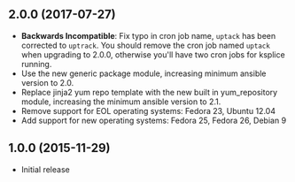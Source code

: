 ## 2.0.0 (2017-07-27)
- **Backwards Incompatible**: Fix typo in cron job name, `uptack` has been
  corrected to `uptrack`. You should remove the cron job named `uptack` when
  upgrading to 2.0.0, otherwise you'll have two cron jobs for ksplice running.
- Use the new generic package module, increasing minimum ansible version to 2.0.
- Replace jinja2 yum repo template with the new built in yum_repository module,
  increasing the minimum ansible version to 2.1.
- Remove support for EOL operating systems: Fedora 23, Ubuntu 12.04
- Add support for new operating systems: Fedora 25, Fedora 26, Debian 9

## 1.0.0 (2015-11-29)
- Initial release
